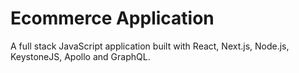 # Ecommerce Application

A full stack JavaScript application built with React, Next.js, Node.js, KeystoneJS, Apollo and GraphQL.
